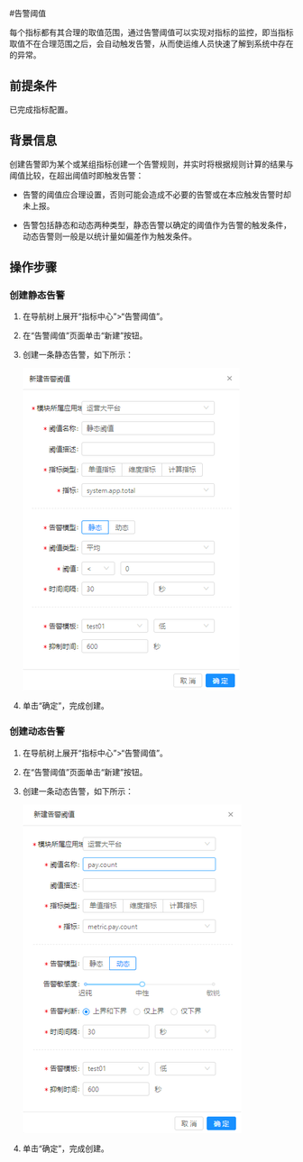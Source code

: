 #告警阈值

每个指标都有其合理的取值范围，通过告警阈值可以实现对指标的监控，即当指标取值不在合理范围之后，会自动触发告警，从而使运维人员快速了解到系统中存在的异常。


## 前提条件 

已完成指标配置。

## 背景信息

创建告警即为某个或某组指标创建一个告警规则，并实时将根据规则计算的结果与阈值比较，在超出阈值时即触发告警：

* 告警的阈值应合理设置，否则可能会造成不必要的告警或在本应触发告警时却未上报。

* 告警包括静态和动态两种类型，静态告警以确定的阈值作为告警的触发条件，动态告警则一般是以统计量如偏差作为触发条件。

## 操作步骤

### 创建静态告警

1. 在导航树上展开“指标中心”>“告警阈值”。

2. 在“告警阈值”页面单击“新建”按钮。

3. 创建一条静态告警，如下所示：

   ![](../fig/5_04.png)

4. 单击“确定”，完成创建。

### 创建动态告警

1. 在导航树上展开“指标中心”>“告警阈值”。

2. 在“告警阈值”页面单击“新建”按钮。

3. 创建一条动态告警，如下所示：

   ![](../fig/5_05.png)

4. 单击“确定”，完成创建。







